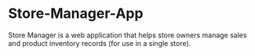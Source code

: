 # Store-Manager-App
Store Manager is a web application that helps store owners manage sales and product inventory records (for use in a single store).
